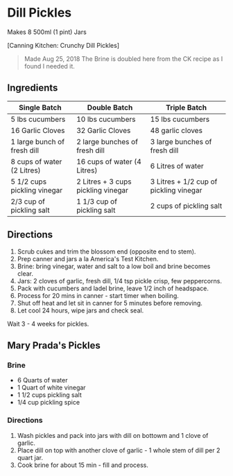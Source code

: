 # Dill Pickles

Makes 8 500ml (1 pint) Jars

[Canning Kitchen: Crunchy Dill Pickles]

> Made Aug 25, 2018
> The Brine is doubled here from the CK recipe as I found I needed it.

## Ingredients
| Single Batch                | Double Batch                        | Triple Batch                           |
|-----------------------------|-------------------------------------|----------------------------------------|
| 5 lbs cucumbers             | 10 lbs cucumbers                    | 15 lbs cucumbers                       |
| 16 Garlic Cloves            | 32 Garlic Cloves                    | 48 garlic cloves                       |
| 1 large bunch of fresh dill | 2 large bunches of fresh dill       | 3 large bunches of fresh dill          |
| 8 cups of water (2 Litres)  | 16 cups of water (4 Litres)         | 6 Litres of water                      |
| 5 1/2 cups pickling vinegar | 2 Litres + 3 cups pickling vinegar  | 3 Litres + 1/2 cup of pickling vinegar |
| 2/3 cup of pickling salt    | 1 1/3 cup of pickling salt          | 2 cups of pickling salt                |

## Directions
1. Scrub cukes and trim the blossom end (opposite end to stem).
2. Prep canner and jars a la America's Test Kitchen.
3. Brine: bring vinegar, water and salt to a low boil and brine becomes clear.
4. Jars: 2 cloves of garlic, fresh dill, 1/4 tsp pickle crisp, few peppercorns.
5. Pack with cucumbers and ladel brine, leave 1/2 inch of headspace.
6. Process for 20 mins in canner - start timer when boiling.
7. Shut off heat and let sit in canner for 5 minutes before removing.
8. Let cool 24 hours, wipe jars and check seal.

Wait 3 - 4 weeks for pickles.

## Mary Prada's Pickles

### Brine
* 6 Quarts of water
* 1 Quart of white vinegar
* 1 1/2 cups pickling salt
* 1/4 cup pickling spice

### Directions
1. Wash pickles and pack into jars with dill on bottowm and 1 clove of garlic.
2. Place dill on top with another clove of garlic - 1 whole stem of dill per 2 quart jar.
3. Cook brine for about 15 min - fill and process.
